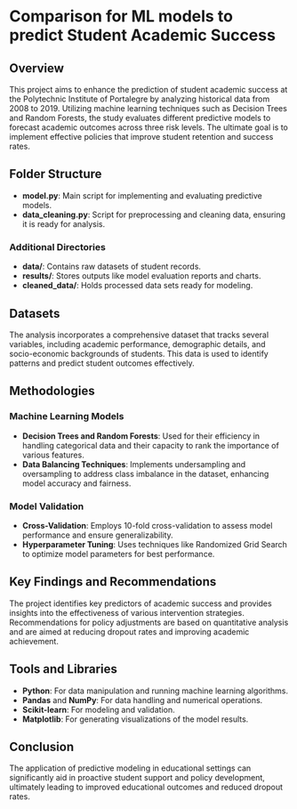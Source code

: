# Comparison for ML models to predict Student Academic Success

## Overview
This project aims to enhance the prediction of student academic success at the Polytechnic Institute of Portalegre by analyzing historical data from 2008 to 2019. Utilizing machine learning techniques such as Decision Trees and Random Forests, the study evaluates different predictive models to forecast academic outcomes across three risk levels. The ultimate goal is to implement effective policies that improve student retention and success rates.

## Folder Structure
- **model.py**: Main script for implementing and evaluating predictive models.
- **data_cleaning.py**: Script for preprocessing and cleaning data, ensuring it is ready for analysis.

### Additional Directories
- **data/**: Contains raw datasets of student records.
- **results/**: Stores outputs like model evaluation reports and charts.
- **cleaned_data/**: Holds processed data sets ready for modeling.

## Datasets
The analysis incorporates a comprehensive dataset that tracks several variables, including academic performance, demographic details, and socio-economic backgrounds of students. This data is used to identify patterns and predict student outcomes effectively.

## Methodologies
### Machine Learning Models
- **Decision Trees and Random Forests**: Used for their efficiency in handling categorical data and their capacity to rank the importance of various features.
- **Data Balancing Techniques**: Implements undersampling and oversampling to address class imbalance in the dataset, enhancing model accuracy and fairness.

### Model Validation
- **Cross-Validation**: Employs 10-fold cross-validation to assess model performance and ensure generalizability.
- **Hyperparameter Tuning**: Uses techniques like Randomized Grid Search to optimize model parameters for best performance.

## Key Findings and Recommendations
The project identifies key predictors of academic success and provides insights into the effectiveness of various intervention strategies. Recommendations for policy adjustments are based on quantitative analysis and are aimed at reducing dropout rates and improving academic achievement.

## Tools and Libraries
- **Python**: For data manipulation and running machine learning algorithms.
- **Pandas** and **NumPy**: For data handling and numerical operations.
- **Scikit-learn**: For modeling and validation.
- **Matplotlib**: For generating visualizations of the model results.

## Conclusion
The application of predictive modeling in educational settings can significantly aid in proactive student support and policy development, ultimately leading to improved educational outcomes and reduced dropout rates.
